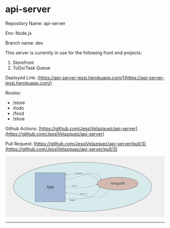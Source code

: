 # api-server

Repository Name: api-server

Env: Node.js

Branch name: dev


This server is currently in use for the following front end projects:
1. Storefront
2. ToDo/Task Queue

Deployed Link: [https://api-server-jessi.herokuapp.com/](https://api-server-jessi.herokuapp.com/)

Routes:
- /store
- /todo
- /food
- /shoe

Github Actions: [https://github.com/JessiVelazquez/api-server](https://github.com/JessiVelazquez/api-server)

Pull Request: [https://github.com/JessiVelazquez/api-server/pull/3](https://github.com/JessiVelazquez/api-server/pull/3)

![UML](UML.png)

------------------------

